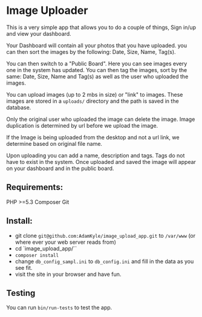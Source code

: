 # Image Uploader

This is a very simple app that allows you to do a couple of things, Sign in/up
and view your dashboard.

Your Dashboard will contain all your photos that you have uploaded. you can then
sort the images by the following: Date, Size, Name, Tag(s).

You can then switch to a "Public Board". Here you can see images every one in the
system has updated. You can then tag the images, sort by the same: Date, Size, Name and Tag(s) as well as the user who uploaded the images.

You can upload images (up to 2 mbs in size) or "link" to images. These images are stored in a `uploads/` directory and the path is saved in the database.

Only the original user who uploaded the image can delete the image. Image duplication is determined by url before we upload the image.

If the Image is being uploaded from the desktop and not a url link, we determine based on original file name.

Upon uploading you can add a name, description and tags. Tags do not have to exist in the system. Once uploaded and saved the image will appear on your dashboard and
in the public board.

## Requirements:

PHP >=5.3
Composer
Git

## Install:

- git clone `git@github.com:AdamKyle/image_upload_app.git` to `/var/www` (or
  where ever your web server reads from)
- cd `image_upload_app/``
- `composer install`
- change `db_config_sampl.ini` to `db_config.ini` and fill in the data as you see fit.
- visit the site in your browser and have fun.

## Testing

You can run `bin/run-tests` to test the app.
